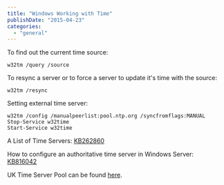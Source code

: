 ```yaml
---
title: "Windows Working with Time"
publishDate: "2015-04-23"
categories: 
  - "general"
---
```


To find out the current time source:

```cli
w32tm /query /source
```

To resync a server or to force a server to update it's time with the source:

```cli
w32tm /resync
```

Setting external time server:

```cli
w32tm /config /manualpeerlist:pool.ntp.org /syncfromflags:MANUAL
Stop-Service w32time
Start-Service w32time
```

A List of Time Servers: [KB262860](http://support.microsoft.com/kb/262680) 

How to configure an authoritative time server in Windows Server: [KB816042](http://support.microsoft.com/kb/816042) [](http://support.microsoft.com/kb/816042)

UK Time Server Pool can be found [here](http://www.pool.ntp.org/zone/uk).
